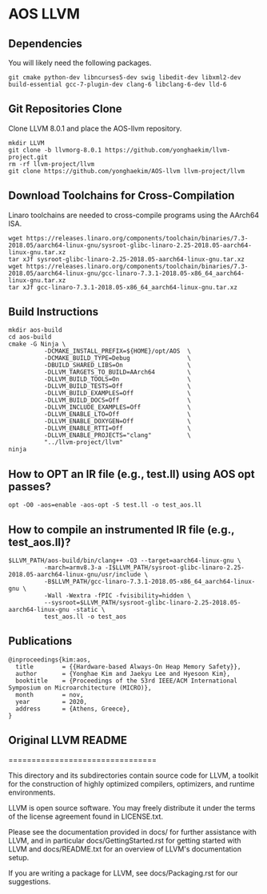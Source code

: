 # AOS LLVM

## Dependencies
You will likely need the following packages.
```
git cmake python-dev libncurses5-dev swig libedit-dev libxml2-dev build-essential gcc-7-plugin-dev clang-6 libclang-6-dev lld-6
```

## Git Repositories Clone
Clone LLVM 8.0.1 and place the AOS-llvm repository.
```
mkdir LLVM
git clone -b llvmorg-8.0.1 https://github.com/yonghaekim/llvm-project.git
rm -rf llvm-project/llvm
git clone https://github.com/yonghaekim/AOS-llvm llvm-project/llvm
```

## Download Toolchains for Cross-Compilation
Linaro toolchains are needed to cross-compile programs using the AArch64 ISA.
```
wget https://releases.linaro.org/components/toolchain/binaries/7.3-2018.05/aarch64-linux-gnu/sysroot-glibc-linaro-2.25-2018.05-aarch64-linux-gnu.tar.xz
tar xJf sysroot-glibc-linaro-2.25-2018.05-aarch64-linux-gnu.tar.xz
wget https://releases.linaro.org/components/toolchain/binaries/7.3-2018.05/aarch64-linux-gnu/gcc-linaro-7.3.1-2018.05-x86_64_aarch64-linux-gnu.tar.xz
tar xJf gcc-linaro-7.3.1-2018.05-x86_64_aarch64-linux-gnu.tar.xz
```

## Build Instructions
```
mkdir aos-build
cd aos-build
cmake -G Ninja \
          -DCMAKE_INSTALL_PREFIX=${HOME}/opt/AOS  \
          -DCMAKE_BUILD_TYPE=Debug                \
          -DBUILD_SHARED_LIBS=On                  \
          -DLLVM_TARGETS_TO_BUILD=AArch64         \
          -DLLVM_BUILD_TOOLS=On                   \
          -DLLVM_BUILD_TESTS=Off                  \
          -DLLVM_BUILD_EXAMPLES=Off               \
          -DLLVM_BUILD_DOCS=Off                   \
          -DLLVM_INCLUDE_EXAMPLES=Off             \
          -DLLVM_ENABLE_LTO=Off                   \
          -DLLVM_ENABLE_DOXYGEN=Off               \
          -DLLVM_ENABLE_RTTI=Off                  \
          -DLLVM_ENABLE_PROJECTS="clang"          \
          "../llvm-project/llvm"
ninja
```

## How to OPT an IR file (e.g., test.ll) using AOS opt passes?
```
opt -O0 -aos=enable -aos-opt -S test.ll -o test_aos.ll
```

## How to compile an instrumented IR file (e.g., test_aos.ll)?
```
$LLVM_PATH/aos-build/bin/clang++ -O3 --target=aarch64-linux-gnu \
          -march=armv8.3-a -I$LLVM_PATH/sysroot-glibc-linaro-2.25-2018.05-aarch64-linux-gnu/usr/include \
          -B$LLVM_PATH/gcc-linaro-7.3.1-2018.05-x86_64_aarch64-linux-gnu \
          -Wall -Wextra -fPIC -fvisibility=hidden \
          --sysroot=$LLVM_PATH/sysroot-glibc-linaro-2.25-2018.05-aarch64-linux-gnu -static \
          test_aos.ll -o test_aos
```

## Publications
```
@inproceedings{kim:aos,
  title        = {{Hardware-based Always-On Heap Memory Safety}},
  author       = {Yonghae Kim and Jaekyu Lee and Hyesoon Kim},
  booktitle    = {Proceedings of the 53rd IEEE/ACM International Symposium on Microarchitecture (MICRO)},
  month        = nov,
  year         = 2020,
  address      = {Athens, Greece},
}
```

## Original LLVM README
================================

This directory and its subdirectories contain source code for LLVM,
a toolkit for the construction of highly optimized compilers,
optimizers, and runtime environments.

LLVM is open source software. You may freely distribute it under the terms of
the license agreement found in LICENSE.txt.

Please see the documentation provided in docs/ for further
assistance with LLVM, and in particular docs/GettingStarted.rst for getting
started with LLVM and docs/README.txt for an overview of LLVM's
documentation setup.

If you are writing a package for LLVM, see docs/Packaging.rst for our
suggestions.
